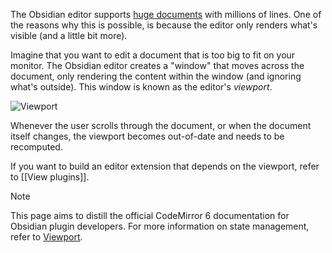 The Obsidian editor supports [huge documents](https://codemirror.net/examples/million/) with millions of lines. One of the reasons why this is possible, is because the editor only renders what's visible (and a little bit more).

Imagine that you want to edit a document that is too big to fit on your monitor. The Obsidian editor creates a "window" that moves across the document, only rendering the content within the window (and ignoring what's outside). This window is known as the editor's _viewport_.

![Viewport](../../Assets/viewport.svg)

Whenever the user scrolls through the document, or when the document itself changes, the viewport becomes out-of-date and needs to be recomputed.

If you want to build an editor extension that depends on the viewport, refer to [[View plugins]].

> [!note]
> This page aims to distill the official CodeMirror 6 documentation for Obsidian plugin developers. For more information on state management, refer to [Viewport](https://codemirror.net/docs/guide/#viewport).
